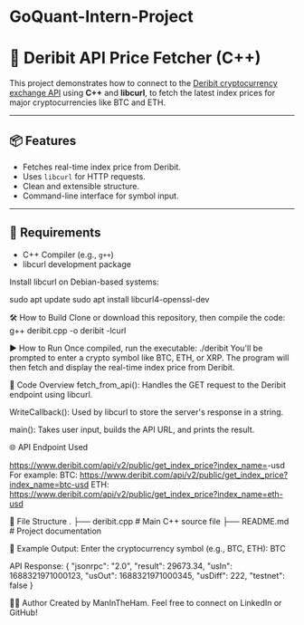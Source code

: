 # GoQuant-Intern-Project


# 🚀 Deribit API Price Fetcher (C++)

This project demonstrates how to connect to the [Deribit cryptocurrency exchange API](https://docs.deribit.com/) using **C++** and **libcurl**, to fetch the latest index prices for major cryptocurrencies like BTC and ETH.

---

## 📦 Features

- Fetches real-time index price from Deribit.
- Uses `libcurl` for HTTP requests.
- Clean and extensible structure.
- Command-line interface for symbol input.

---

## 🧰 Requirements

- C++ Compiler (e.g., `g++`)
- libcurl development package

Install libcurl on Debian-based systems:

sudo apt update
sudo apt install libcurl4-openssl-dev


🛠️ How to Build
Clone or download this repository, then compile the code:
g++ deribit.cpp -o deribit -lcurl

▶️ How to Run
Once compiled, run the executable:
./deribit
You'll be prompted to enter a crypto symbol like BTC, ETH, or XRP. The program will then fetch and display the real-time index price from Deribit.


🧠 Code Overview
fetch_from_api(): Handles the GET request to the Deribit endpoint using libcurl.

WriteCallback(): Used by libcurl to store the server's response in a string.

main(): Takes user input, builds the API URL, and prints the result.

🌐 API Endpoint Used

https://www.deribit.com/api/v2/public/get_index_price?index_name=<symbol>-usd
For example:
BTC: https://www.deribit.com/api/v2/public/get_index_price?index_name=btc-usd
ETH: https://www.deribit.com/api/v2/public/get_index_price?index_name=eth-usd

📂 File Structure
.
├── deribit.cpp      # Main C++ source file
├── README.md        # Project documentation


📌 Example Output:
Enter the cryptocurrency symbol (e.g., BTC, ETH): BTC

API Response:
{
  "jsonrpc": "2.0",
  "result": 29673.34,
  "usIn": 1688321971000123,
  "usOut": 1688321971000345,
  "usDiff": 222,
  "testnet": false
}

🙋‍♂️ Author
Created by ManInTheHam.
Feel free to connect on LinkedIn or GitHub!

